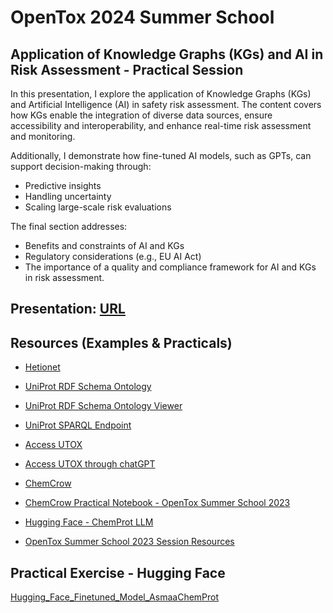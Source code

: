 # OpenTox 2024 Summer School

## Application of Knowledge Graphs (KGs) and AI in Risk Assessment - Practical Session

In this presentation, I explore the application of Knowledge Graphs (KGs) and Artificial Intelligence (AI) in safety risk assessment. The content covers how KGs enable the integration of diverse data sources, ensure accessibility and interoperability, and enhance real-time risk assessment and monitoring.

Additionally, I demonstrate how fine-tuned AI models, such as GPTs, can support decision-making through:
- Predictive insights
- Handling uncertainty
- Scaling large-scale risk evaluations

The final section addresses:
- Benefits and constraints of AI and KGs
- Regulatory considerations (e.g., EU AI Act)
- The importance of a quality and compliance framework for AI and KGs in risk assessment.

## Presentation: [URL](https://docs.google.com/presentation/d/1ud-SX-9zXWBgOs0goL3Oi9FB8la7hLYjkfSgBE4t1X8/)

## Resources (Examples & Practicals)

- [Hetionet](https://het.io)


- [UniProt RDF Schema Ontology](https://purl.uniprot.org/html/index-en.html#)
- [UniProt RDF Schema Ontology Viewer](https://purl.uniprot.org/html/webvowl/index.html#)
- [UniProt SPARQL Endpoint](https://sparql.uniprot.org/sparql)


- [Access UTOX](https://www.yeschat.ai/gpts-9t55QixGaCA-Universal-Toxicologist-UTOX-)
- [Access UTOX through chatGPT](https://chatgpt.com/g/g-B4bT16NoT-universal-toxicologist-utox/)


- [ChemCrow](https://www.insilicochemistry.io/tutorials/foundations/gpt-4-for-chemistry)
- [ChemCrow Practical Notebook - OpenTox Summer School 2023](https://colab.research.google.com/drive/1HcQ9iKm_71h04MiBG3gs_1br7nCHR7xd?usp=sharing)

- [Hugging Face - ChemProt LLM](https://huggingface.co/asmaa-ali/llama-2-7b-AsmaaChemProt)

- [OpenTox Summer School 2023 Session Resources](https://github.com/asmaa-a-abdelwahab/OpenTox_Summer_School/tree/main?tab=readme-ov-file)



## Practical Exercise - Hugging Face
[Hugging_Face_Finetuned_Model_AsmaaChemProt](https://colab.research.google.com/github/asmaa-a-abdelwahab/Application-of-Knowledge-Graphs-and-AI-in-Risk-Assessment/blob/main/Hugging_Face_Finetuned_Model_AsmaaChemProt.ipynb)




